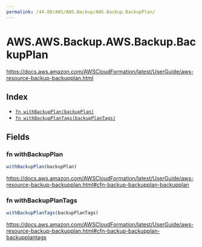 ```yaml
---
permalink: /44.00/AWS/AWS.Backup/AWS.Backup.BackupPlan/
---
```


# AWS.AWS.Backup.AWS.Backup.BackupPlan

https://docs.aws.amazon.com/AWSCloudFormation/latest/UserGuide/aws-resource-backup-backupplan.html

## Index

* [`fn withBackupPlan(backupPlan)`](#fn-withbackupplan)
* [`fn withBackupPlanTags(backupPlanTags)`](#fn-withbackupplantags)

## Fields

### fn withBackupPlan

```ts
withBackupPlan(backupPlan)
```

https://docs.aws.amazon.com/AWSCloudFormation/latest/UserGuide/aws-resource-backup-backupplan.html#cfn-backup-backupplan-backupplan

### fn withBackupPlanTags

```ts
withBackupPlanTags(backupPlanTags)
```

https://docs.aws.amazon.com/AWSCloudFormation/latest/UserGuide/aws-resource-backup-backupplan.html#cfn-backup-backupplan-backupplantags